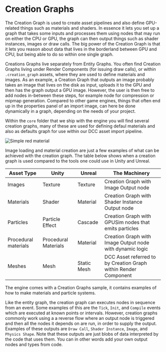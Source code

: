 # Creation Graphs

The Creation Graph is used to create asset pipelines and also define GPU-related things such as materials and shaders. In essence it lets you set up a graph that takes some inputs and processes them using nodes that may run on either the CPU or GPU, the graph can then output things such as shader instances, images or draw calls. The big power of the Creation Graph is that it lets you reason about data that lives in the borderland between GPU and CPU, but being able to do so within one single graph.

Creations Graphs live separately from Entity Graphs. You often find Creation Graphs living under Render Components (for issuing draw calls), or within `.creation_graph` assets, where they are used to define materials and images. As an example, a Creation Graph that outputs an image probably takes an image that lives on the disk as input, uploads it to the GPU and then has the graph output a GPU image. However, the user is then free to add nodes in-between these steps, for example node for compression or mipmap generation. Compared to other game engines, things that often end up in the properties panel of an import image, can here be done dynamically in a graph, depending on the needs of your project.

Within the `core` folder that we ship with the engine you will find several creation graphs, many of these are used for defining defaul materials and also as defaults graph for use within our DCC asset import pipeline.

![Simple red material](https://www.dropbox.com/s/w5ty4r8tttntt0t/tm_guide_creation_graph_simple_material.png?raw=1)

Image loading and material creation are just a few examples of what can be achieved with the creation graph. The table below shows when a creation graph is used compared to the tools one could use in Unity and Unreal.

| Asset Type           | Unity                | Unreal      | The Machinery                   |
| -------------------- | -------------------- | ----------- | ------------------------------- |
| Images               | Texture              | Texture     | Creation Graph with Image Output node                 |
| Materials            | Shader               | Material    | Creation Graph with Shader Instance Output node               |
| Particles            | Particle Effect      | Cascade     | Creation Graph with GPUSim nodes that emits particles             |
| Procedural materials | Procedural Materials | Material    | Creation Graph with Image Output node with dynamic logic                 |
| Meshes               | Mesh                 | Static Mesh | DCC Asset referred to by Creation Graph within Render Component |

The engine comes with a Creation Graphs sample, it contains examples of how to make materials and particle systems.

Like the entity graph, the creation graph can executes nodes in sequence from an event. Some examples of this are the `Tick`, `Init`, and `Compile` events which are executed at known points or intervals. However, creation graphs commonly work using a a reverse flow where an output node is triggered and then all the nodes it depends on are run, in order to supply the output. Examples of these outputs are `Draw Call`, `Shader Instance`, `Image`, and `Physics Shape`. Note that these outputs are just blobs of data interpreted by the code that uses them. You can in other words add your own output nodes and types from code.


